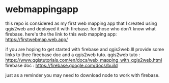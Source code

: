 # webmappingapp

this repo is considered as my first web mapping app that I created using qgis2web and deployed it with firebase. for those who don't know what firebase.
here's the the link to this web mapping app: https://firstwebmap.web.app/ 

if you are hoping to get started with firebase and qgis2web.Ill provide some links to thee fireebase doc and a qgis2web tuto.
qgis2web tuto : https://www.qgistutorials.com/en/docs/web_mapping_with_qgis2web.html
firebase doc : https://firebase.google.com/docs/build

just as a reminder you may need to download node to work with firebase.

